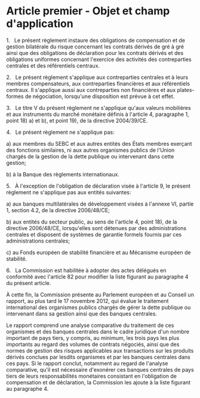 # Article premier - Objet et champ d'application


1.   Le présent règlement instaure des obligations de compensation et de gestion bilatérale du risque concernant les contrats dérivés de gré à gré ainsi que des obligations de déclaration pour les contrats dérivés et des obligations uniformes concernant l'exercice des activités des contreparties centrales et des référentiels centraux.

2.   Le présent règlement s'applique aux contreparties centrales et à leurs membres compensateurs, aux contreparties financières et aux référentiels centraux. Il s'applique aussi aux contreparties non financières et aux plates-formes de négociation, lorsqu'une disposition est prévue à cet effet.

3.   Le titre V du présent règlement ne s'applique qu'aux valeurs mobilières et aux instruments du marché monétaire définis à l'article 4, paragraphe 1, point 18) a) et b), et point 19), de la directive 2004/39/CE.

4.   Le présent règlement ne s'applique pas:

a) aux membres du SEBC et aux autres entités des États membres exerçant des fonctions similaires, ni aux autres organismes publics de l'Union chargés de la gestion de la dette publique ou intervenant dans cette gestion;

b) à la Banque des règlements internationaux.

5.   À l'exception de l'obligation de déclaration visée à l'article 9, le présent règlement ne s'applique pas aux entités suivantes:

a) aux banques multilatérales de développement visées à l'annexe VI, partie 1, section 4.2, de la directive 2006/48/CE;

b) aux entités du secteur public, au sens de l'article 4, point 18), de la directive 2006/48/CE, lorsqu'elles sont détenues par des administrations centrales et disposent de systèmes de garantie formels fournis par ces administrations centrales;

c) au Fonds européen de stabilité financière et au Mécanisme européen de stabilité.

6.   La Commission est habilitée à adopter des actes délégués en conformité avec l'article 82 pour modifier la liste figurant au paragraphe 4 du présent article.

À cette fin, la Commission présente au Parlement européen et au Conseil un rapport, au plus tard le 17 novembre 2012, qui évalue le traitement international des organismes publics chargés de gérer la dette publique ou intervenant dans sa gestion ainsi que des banques centrales.

Le rapport comprend une analyse comparative du traitement de ces organismes et des banques centrales dans le cadre juridique d'un nombre important de pays tiers, y compris, au minimum, les trois pays les plus importants au regard des volumes de contrats négociés, ainsi que des normes de gestion des risques applicables aux transactions sur les produits dérivés conclues par lesdits organismes et par les banques centrales dans ces pays. Si le rapport conclut, notamment au regard de l'analyse comparative, qu'il est nécessaire d'exonérer ces banques centrales de pays tiers de leurs responsabilités monétaires consistant en l'obligation de compensation et de déclaration, la Commission les ajoute à la liste figurant au paragraphe 4.

